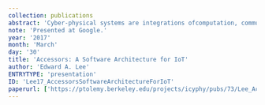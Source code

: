 ```yaml
---
collection: publications
abstract: 'Cyber-physical systems are integrations ofcomputation, communication networks, and physicaldynamics. Applications include aircraft,manufacturing, transportation, energy productionand distribution, biomedical, smart buildings,automobiles, and military systems, to name a few.Increasingly, today, such systems leverageInternet technology, despite a significantmismatch in technical objectives. A majorchallenge today is to make this technologyreliable, predictable, and controllable enough for"important" things, such as safety-critical andmission-critical systems. In this talk, I willoutline an effort at Berkeley to develop an openarchitecture for composition of things andservices that can improve composability andpredictability. In particular, I examine the rolethat deterministic models, particularly withregard to timing, can play in an increasinglynondeterministic environment.'
note: 'Presented at Google.'
year: '2017'
month: 'March'
day: '30'
title: 'Accessors: A Software Architecture for IoT'
author: 'Edward A. Lee'
ENTRYTYPE: 'presentation'
ID: 'Lee17_AccessorsSoftwareArchitectureForIoT'
paperurl: ['https://ptolemy.berkeley.edu/projects/icyphy/pubs/73/Lee_Accessors_Google.pdf']
---
```

